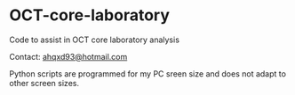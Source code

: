 # OCT-core-laboratory
Code to assist in OCT core laboratory analysis

Contact: ahqxd93@hotmail.com

Python scripts are programmed for my PC sreen size and does not adapt to other screen sizes.
